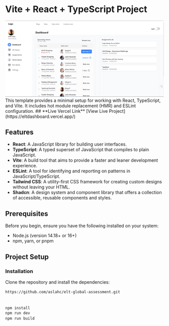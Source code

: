 # Vite + React + TypeScript Project
<img src="https://github.com/aslahc/elt-global-assessment/blob/main/public/Screenshot%202024-08-10%20130456.png?raw=true">
<!-- <img src="https://github.com/aslahc/elt-global-assessment/blob/main/public/Screenshot%202024-08-10%20131512.png?raw=true"> -->
This template provides a minimal setup for working with React, TypeScript, and Vite. It includes hot module replacement (HMR) and ESLint configuration.
## **Live Vercel Link**
[View Live Project](https://eltdashboard.vercel.app/)


## **Features**

- **React**: A JavaScript library for building user interfaces.
- **TypeScript**: A typed superset of JavaScript that compiles to plain JavaScript.
- **Vite**: A build tool that aims to provide a faster and leaner development experience.
- **ESLint**: A tool for identifying and reporting on patterns in JavaScript/TypeScript.
- **Tailwind CSS**: A utility-first CSS framework for creating custom designs without leaving your HTML.
- **Shadcn**: A design system and component library that offers a collection of accessible, reusable components and styles.

## **Prerequisites**

Before you begin, ensure you have the following installed on your system:
- Node.js (version 14.18+ or 16+)
- npm, yarn, or pnpm

## **Project Setup**

### **Installation**

Clone the repository and install the dependencies:

```bash
https://github.com/aslahc/elt-global-assessment.git


npm install
npm run dev
npm run build 
